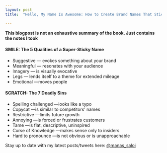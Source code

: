 ```yaml
---
layout: post
title:  "Hello, My Name Is Awesome: How to Create Brand Names That Stick - Alexandra Watkins"

---
```


**This blogpost is not an exhaustive summary of the book. Just contains the notes I took**  

#### SMILE: The 5 Qualities of a Super-Sticky Name

* Suggestive — evokes something about your brand
* Meaningful — resonates with your audience
* Imagery — is visually evocative
* Legs — lends itself to a theme for extended mileage
* Emotional —moves people

#### SCRATCH: The 7 Deadly Sins

* Spelling challenged —looks like a typo
* Copycat —is similar to competitors’ names
* Restrictive —limits future growth
* Annoying —is forced or frustrates customers
* Tame —is flat, descriptive, uninspired
* Curse of Knowledge —makes sense only to insiders
* Hard to pronounce —is not obvious or is unapproachable

Stay up to date with my latest posts/tweets here: [@manas_saloi](http://twitter.com/manas_saloi)

